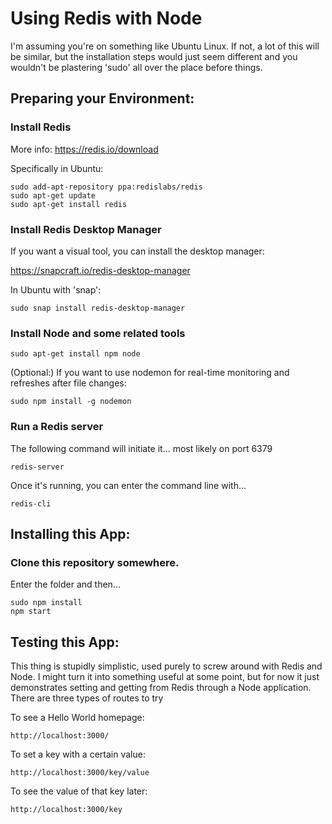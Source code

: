 # Using Redis with Node

I'm assuming you're on something like Ubuntu Linux. If not, a lot of this will be similar, but the installation steps would just seem different and you wouldn't be plastering 'sudo' all over the place before things.

## Preparing your Environment:

### Install Redis

More info: https://redis.io/download

Specifically in Ubuntu:
```
sudo add-apt-repository ppa:redislabs/redis
sudo apt-get update
sudo apt-get install redis
```

### Install Redis Desktop Manager

If you want a visual tool, you can install the desktop manager:

https://snapcraft.io/redis-desktop-manager

In Ubuntu with 'snap':
```
sudo snap install redis-desktop-manager
```

### Install Node and some related tools

```
sudo apt-get install npm node
```

(Optional:) If you want to use nodemon for real-time monitoring and refreshes after file changes:
```
sudo npm install -g nodemon
```

### Run a Redis server

The following command will initiate it... most likely on port 6379

```
redis-server
```

Once it's running, you can enter the command line with...

```
redis-cli
```


## Installing this App:

### Clone this repository somewhere.

Enter the folder and then...

```
sudo npm install
npm start

```

## Testing this App:

This thing is stupidly simplistic, used purely to screw around with Redis and Node. I might turn it into something useful at some point, but for now it just demonstrates setting and getting from Redis through a Node application. There are three types of routes to try

To see a Hello World homepage:

```
http://localhost:3000/
```
To set a key with a certain value:
```
http://localhost:3000/key/value
```
To see the value of that key later:
```
http://localhost:3000/key
```




